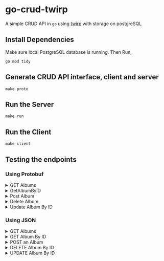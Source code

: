 # go-crud-twirp

A simple CRUD API in `go` using [twirp](https://twitchtv.github.io/twirp/docs/intro.html) with storage on postgreSQL

## Install Dependencies

Make sure local PostgreSQL database is running. 
Then Run,
```
go mod tidy
```


## Generate CRUD API interface, client and server

```
make proto
```

## Run the Server
```
make run
```

## Run the Client
```
make client
```


## Testing the endpoints


### Using Protobuf

<details>
<summary>
GET Albums
</summary>
```
echo  \
    | protoc --encode twirpAPI.GetAlbumsReq ./rpc/twirpAPI/twirp.proto \
    | curl -s --request POST \
      --header "Content-Type: application/protobuf" \
      --data-binary @- \
      http://localhost:8080/twirp/twirpAPI.TwirpAPI/GetAlbums \
    | protoc --decode twirpAPI.GetAlbumsResp  ./rpc/twirpAPI/twirp.proto
```
</details>

<details>
<summary>
GetAlbumByID
</summary>
```
echo  'id:2' \
    | protoc --encode twirpAPI.GetAlbumByIDReq ./rpc/twirpAPI/twirp.proto \
    | curl -s --request POST \
      --header "Content-Type: application/protobuf" \
      --data-binary @- \
      http://localhost:8080/twirp/twirpAPI.TwirpAPI/GetAlbumByID \
    | protoc --decode twirpAPI.GetAlbumByIDResp  ./rpc/twirpAPI/twirp.proto
```
</details>


<details>
<summary>
Post Album
</summary>
```
echo  'title:"Invinsible",artist:"Paul Oakenfold",price:19' \
    | protoc --encode twirpAPI.PostAlbumsReq ./rpc/twirpAPI/twirp.proto \
    | curl -s --request POST \
      --header "Content-Type: application/protobuf" \
      --data-binary @- \
      http://localhost:8080/twirp/twirpAPI.TwirpAPI/PostAlbums \
    | protoc --decode twirpAPI.PostAlbumsResp  ./rpc/twirpAPI/twirp.proto
```
</details>

<details>
<summary>
Delete Album
</summary>
```
echo 'id:9' \
    | protoc --encode twirpAPI.DeleteAlbumByIDReq ./rpc/twirpAPI/twirp.proto \
    | curl -s --request POST \
      --header "Content-Type: application/protobuf" \
      --data-binary @- \
      http://localhost:8080/twirp/twirpAPI.TwirpAPI/DeleteAlbumByID \
    | protoc --decode twirpAPI.DeleteAlbumByIDResp  ./rpc/twirpAPI/twirp.proto
```
</details>

<details>
<summary>
Update Album By ID
</summary>
```
echo  'id:12,title:"Going Home",artist:"Drake",price:45' \
    | protoc --encode twirpAPI.UpdateAlbumByIDReq ./rpc/twirpAPI/twirp.proto \
    | curl -s --request POST \
      --header "Content-Type: application/protobuf" \
      --data-binary @- \
      http://localhost:8080/twirp/twirpAPI.TwirpAPI/UpdateAlbumByID \
    | protoc --decode twirpAPI.UpdateAlbumByIDResp  ./rpc/twirpAPI/twirp.proto
```
</details>

### Using JSON


<details>
<summary>
GET Albums
</summary>
```
curl --request "POST" \
    --header "Content-Type: application/json" \
    --data '{}' \
    http://localhost:8080/twirp/twirpAPI.TwirpAPI/GetAlbums
```
</details>

<details>
<summary>
GET Album By ID
</summary>
```
curl --request "POST" \
    --header "Content-Type: application/json" \
    --data '{"id": "5"}' \
    http://localhost:8080/twirp/twirpAPI.TwirpAPI/GetAlbumByID
```
</details>

<details>
<summary>
POST an Album
</summary>

```
curl --request "POST" \
    --header "Content-Type: application/json" \
    --data '{"title": "Sunrise","artist": "Tiesto","price": 9}' \
    http://localhost:8080/twirp/twirpAPI.TwirpAPI/PostAlbums
```
</details>

<details>
<summary>
DELETE Album By ID
</summary>
```
curl --request "POST" \
    --header "Content-Type: application/json" \
    --data '{"id": "1"}' \
    http://localhost:8080/twirp/twirpAPI.TwirpAPI/DeleteAlbumByID
```
</details>

<details>
<summary>
UPDATE Album By ID
</summary>
```
curl --request "POST" \
    --header "Content-Type: application/json" \
    --data '{"id": "5", "title": "Legend","artist": "Sidhu Moosewala","price": 79}' \
    http://localhost:8080/twirp/twirpAPI.TwirpAPI/UpdateAlbumByID
```
</details>
